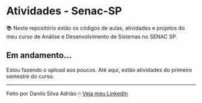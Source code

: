 # Atividades - Senac-SP <br>
 :books: Neste repositório estão os códigos de aulas, atividades e projetos do meu curso de Análise e Desenvolvimento de Sistemas no SENAC SP.

## Em andamento...

Estou fazendo o upload aos poucos. Até aqui, estão atividades do primeiro semestre do curso. 

---
Feito por Danilo Silva Adrião 🖱 [Veja meu LinkedIn](https://www.linkedin.com/in/danilosilvaadriao)
